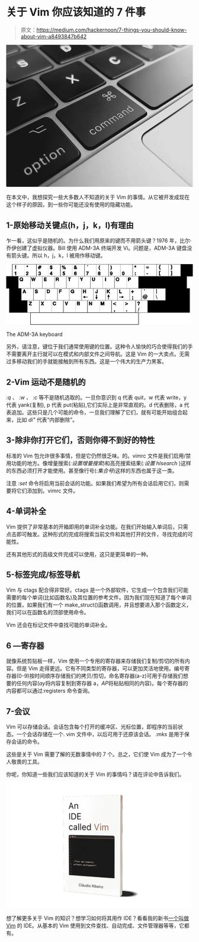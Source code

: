 # 关于 Vim 你应该知道的 7 件事

> 原文：<https://medium.com/hackernoon/7-things-you-should-know-about-vim-a8493847b642>

![](img/5f2f84055128bdbad5e03e5806afbcf2.png)

在本文中，我想探究一些大多数人不知道的关于 Vim 的事情。从它被开发成现在这个样子的原因，到一些你可能还没有使用的隐藏功能。

## 1-原始移动关键点(h，j，k，l)有理由

乍一看，这似乎是随机的。为什么我们用原来的键而不用箭头键？1976 年，比尔·乔伊创建了虚拟仪器。Bill 使用 ADM-3A 终端开发 Vi。问题是，ADM-3A 键盘没有箭头键。所以 h，j，k，l 被用作移动键。

![](img/7348770f929f1edbbe3d4c2618006ed8.png)

The ADM-3A keyboard

另外，请注意，<esc>键位于我们通常使用<tab>键的位置。这种令人愉快的巧合使得我们的手不需要离开主行就可以在模式和内部文件之间导航。这是 Vim 的一大卖点。无需过多移动我们的手就能接触到所有东西。这是一个伟大的生产力黑客。</tab></esc>

## 2-Vim 运动不是随机的

*:q* 、 *:w* 、 *:c* 等不是随机选取的。一旦你意识到 q 代表 quit，w 代表 write，y 代表 yank(复制), p 代表 put(粘贴),它们实际上是非常直观的。d 代表删除，a 代表追加。这些只是几个可能的命令，一旦我们理解了它们，就有可能开始组合起来，比如 *di"* 代表“内部删除”。

## 3-除非你打开它们，否则你得不到好的特性

标准的 Vim 包允许很多事情，但是它仍然很乏味。的。vimrc 文件是我们启用/禁用功能的地方。像增量搜索(*:设置增量搜索*)和高亮搜索结果(*:设置 hlsearch* )这样的东西必须打开才能使用。甚至像行号(*:集合号*)这样的东西也属于这一类。

注意 *:set* 命令将启用当前会话的功能。如果我们希望为所有会话启用它们，则需要将它们添加到。vimrc 文件。

## 4-单词补全

Vim 提供了非常基本的开箱即用的单词补全功能。在我们开始输入单词后，只需点击<c-n>即可触发。这种形式的完成将搜索当前文件和其他打开的文件，寻找完成的可能性。</c-n>

还有其他形式的高级文件完成可以使用，这只是更简单的一种。

## 5-标签完成/标签导航

Vim 与 ctags 配合得非常好。ctags 是一个外部软件，它生成一个包含我们可能需要的每个单词(比如函数名)及其位置的参考文件。因为我们现在知道了每个单词的位置，如果我们有一个 make_struct()函数调用，并且想要进入那个函数定义，我们可以在函数名的顶部使用<c->命令。</c->

Vim 还会在标记文件中查找可能的单词补全。

## 6 —寄存器

就像系统剪贴板一样，Vim 使用一个专用的寄存器来存储我们复制/剪切的所有内容。但是 Vim 走得更远。它有不同类型的寄存器，可以更加灵活地使用。编号寄存器(0-9)按时间顺序存储我们的拷贝/剪切，命名寄存器(a-z)可用于存储我们想要的任何内容(*ay*将内容复制到寄存器 a，*AP*将粘贴相同的内容)。每个寄存器的内容都可以通过:registers 命令查询。

## 7-会议

Vim 可以存储会话。会话包含每个打开的缓冲区、光标位置，即程序的当前状态。一个会话存储在一个. vim 文件中，以后可用于还原该会话。 *:mks* 是用于保存会话的命令。

这些是关于 Vim 需要了解的无数事情中的 7 个。总之，它们使 Vim 成为了一个令人敬畏的工具。

你呢，你知道一些我们应该知道的关于 Vim 的事情吗？请在评论中告诉我们。

![](img/053f3cacbb0c0a4d951a5d9075cfbc3b.png)

想了解更多关于 Vim 的知识？想学习如何将其用作 IDE？看看我的新书[一个叫做 Vim](https://leanpub.com/anidecalledvim) 的 IDE。从基本的 Vim 使用到文件查找、自动完成、文件管理器等等，它都有。